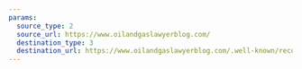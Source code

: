 ```yaml
---
params:
  source_type: 2
  source_url: https://www.oilandgaslawyerblog.com/
  destination_type: 3
  destination_url: https://www.oilandgaslawyerblog.com/.well-known/recommendations.opml
---
```

